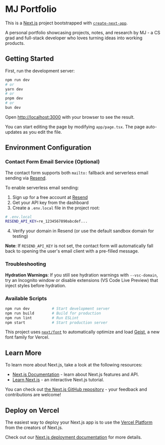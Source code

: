 # MJ Portfolio

This is a [Next.js](https://nextjs.org) project bootstrapped with [`create-next-app`](https://nextjs.org/docs/app/api-reference/cli/create-next-app).

A personal portfolio showcasing projects, notes, and research by MJ - a CS grad and full-stack developer who loves turning ideas into working products.

## Getting Started

First, run the development server:

```bash
npm run dev
# or
yarn dev
# or
pnpm dev
# or
bun dev
```

Open [http://localhost:3000](http://localhost:3000) with your browser to see the result.

You can start editing the page by modifying `app/page.tsx`. The page auto-updates as you edit the file.

## Environment Configuration

### Contact Form Email Service (Optional)

The contact form supports both `mailto:` fallback and serverless email sending via [Resend](https://resend.com).

To enable serverless email sending:

1. Sign up for a free account at [Resend](https://resend.com)
2. Get your API key from the dashboard
3. Create a `.env.local` file in the project root:

```bash
# .env.local
RESEND_API_KEY=re_1234567890abcdef...
```

4. Verify your domain in Resend (or use the default sandbox domain for testing)

**Note**: If `RESEND_API_KEY` is not set, the contact form will automatically fall back to opening the user's email client with a pre-filled message.

### Troubleshooting

**Hydration Warnings**: If you still see hydration warnings with `--vsc-domain`, try an Incognito window or disable extensions (VS Code Live Preview) that inject styles before hydration.

### Available Scripts

```bash
npm run dev          # Start development server
npm run build        # Build for production
npm run lint         # Run ESLint
npm start            # Start production server
```

This project uses [`next/font`](https://nextjs.org/docs/app/building-your-application/optimizing/fonts) to automatically optimize and load [Geist](https://vercel.com/font), a new font family for Vercel.

## Learn More

To learn more about Next.js, take a look at the following resources:

- [Next.js Documentation](https://nextjs.org/docs) - learn about Next.js features and API.
- [Learn Next.js](https://nextjs.org/learn) - an interactive Next.js tutorial.

You can check out [the Next.js GitHub repository](https://github.com/vercel/next.js) - your feedback and contributions are welcome!

## Deploy on Vercel

The easiest way to deploy your Next.js app is to use the [Vercel Platform](https://vercel.com/new?utm_medium=default-template&filter=next.js&utm_source=create-next-app&utm_campaign=create-next-app-readme) from the creators of Next.js.

Check out our [Next.js deployment documentation](https://nextjs.org/docs/app/building-your-application/deploying) for more details.

